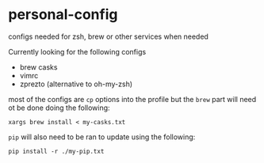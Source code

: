 # personal-config
configs needed for zsh, brew or other services when needed

Currently looking for the following configs

* brew casks
* vimrc
* zprezto (alternative to oh-my-zsh)

most of the configs are `cp` options into the profile but the `brew` part will need ot be done doing the following:

```
xargs brew install < my-casks.txt
```

`pip` will also need to be ran to update using the following:
```
pip install -r ./my-pip.txt
```
